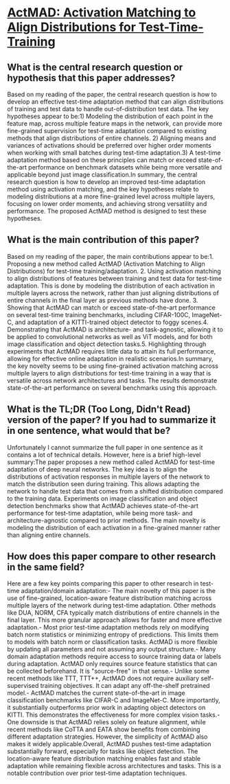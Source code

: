 # [ActMAD: Activation Matching to Align Distributions for   Test-Time-Training](https://arxiv.org/abs/2211.12870)

## What is the central research question or hypothesis that this paper addresses?

Based on my reading of the paper, the central research question is how to develop an effective test-time adaptation method that can align distributions of training and test data to handle out-of-distribution test data. The key hypotheses appear to be:1) Modeling the distribution of each point in the feature map, across multiple feature maps in the network, can provide more fine-grained supervision for test-time adaptation compared to existing methods that align distributions of entire channels. 2) Aligning means and variances of activations should be preferred over higher order moments when working with small batches during test-time adaptation.3) A test-time adaptation method based on these principles can match or exceed state-of-the-art performance on benchmark datasets while being more versatile and applicable beyond just image classification.In summary, the central research question is how to develop an improved test-time adaptation method using activation matching, and the key hypotheses relate to modeling distributions at a more fine-grained level across multiple layers, focusing on lower order moments, and achieving strong versatility and performance. The proposed ActMAD method is designed to test these hypotheses.


## What is the main contribution of this paper?

Based on my reading of the paper, the main contributions appear to be:1. Proposing a new method called ActMAD (Activation Matching to Align Distributions) for test-time training/adaptation. 2. Using activation matching to align distributions of features between training and test data for test-time adaptation. This is done by modeling the distribution of each activation in multiple layers across the network, rather than just aligning distributions of entire channels in the final layer as previous methods have done. 3. Showing that ActMAD can match or exceed state-of-the-art performance on several test-time training benchmarks, including CIFAR-100C, ImageNet-C, and adaptation of a KITTI-trained object detector to foggy scenes.4. Demonstrating that ActMAD is architecture- and task-agnostic, allowing it to be applied to convolutional networks as well as ViT models, and for both image classification and object detection tasks.5. Highlighting through experiments that ActMAD requires little data to attain its full performance, allowing for effective online adaptation in realistic scenarios.In summary, the key novelty seems to be using fine-grained activation matching across multiple layers to align distributions for test-time training in a way that is versatile across network architectures and tasks. The results demonstrate state-of-the-art performance on several benchmarks using this approach.


## What is the TL;DR (Too Long, Didn't Read) version of the paper? If you had to summarize it in one sentence, what would that be?

Unfortunately I cannot summarize the full paper in one sentence as it contains a lot of technical details. However, here is a brief high-level summary:The paper proposes a new method called ActMAD for test-time adaptation of deep neural networks. The key idea is to align the distributions of activation responses in multiple layers of the network to match the distribution seen during training. This allows adapting the network to handle test data that comes from a shifted distribution compared to the training data. Experiments on image classification and object detection benchmarks show that ActMAD achieves state-of-the-art performance for test-time adaptation, while being more task- and architecture-agnostic compared to prior methods. The main novelty is modeling the distribution of each activation in a fine-grained manner rather than aligning entire channels.


## How does this paper compare to other research in the same field?

Here are a few key points comparing this paper to other research in test-time adaptation/domain adaptation:- The main novelty of this paper is the use of fine-grained, location-aware feature distribution matching across multiple layers of the network during test-time adaptation. Other methods like DUA, NORM, CFA typically match distributions of entire channels in the final layer. This more granular approach allows for faster and more effective adaptation.- Most prior test-time adaptation methods rely on modifying batch norm statistics or minimizing entropy of predictions. This limits them to models with batch norm or classification tasks. ActMAD is more flexible by updating all parameters and not assuming any output structure.- Many domain adaptation methods require access to source training data or labels during adaptation. ActMAD only requires source feature statistics that can be collected beforehand. It is "source-free" in that sense.- Unlike some recent methods like TTT, TTT++, ActMAD does not require auxiliary self-supervised training objectives. It can adapt any off-the-shelf pretrained model.- ActMAD matches the current state-of-the-art in image classification benchmarks like CIFAR-C and ImageNet-C. More importantly, it substantially outperforms prior work in adapting object detectors on KITTI. This demonstrates the effectiveness for more complex vision tasks.- One downside is that ActMAD relies solely on feature alignment, while recent methods like CoTTA and EATA show benefits from combining different adaptation strategies. However, the simplicity of ActMAD also makes it widely applicable.Overall, ActMAD pushes test-time adaptation substantially forward, especially for tasks like object detection. The location-aware feature distribution matching enables fast and stable adaptation while remaining flexible across architectures and tasks. This is a notable contribution over prior test-time adaptation techniques.
